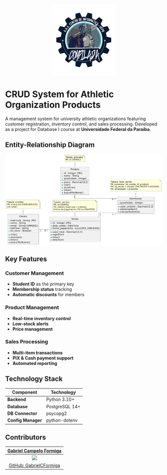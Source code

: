<p align="center">
  <img src="docs/COMPILADA.png" alt="Compilada Logo" width="200px">
</p>

# CRUD System for Athletic Organization Products

A management system for university athletic organizations featuring customer registration, inventory control, and sales processing. Developed as a project for Database I course at **Universidade Federal da Paraíba**.

## Entity-Relationship Diagram

<p align="center">
  <img src="docs/er_diagram.png" alt="ER Diagram">
</p>


## Key Features

### Customer Management
- **Student ID** as the primary key  
- **Membership status** tracking  
- **Automatic discounts** for members  

### Product Management
- **Real-time inventory control**  
- **Low-stock alerts**  
- **Price management**  

### Sales Processing
- **Multi-item transactions**  
- **PIX & Cash payment support**  
- **Automated reporting**  

## Technology Stack

| Component       | Technology           |
|---------------|----------------------|
| **Backend**   | Python 3.10+         |
| **Database**  | PostgreSQL 14+       |
| **DB Connector** | psycopg2          |
| **Config Manager** | python-dotenv  |


## Contributors

| [**Gabriel Campelo Formiga**](https://www.linkedin.com/in/gabrielcformiga/) |
|:------------------------------------------------------------------:|
| <img src="https://avatars.githubusercontent.com/u/130695548?v=4" width="200px"> |
| [GitHub: GabrielCFormiga](https://github.com/GabrielCFormiga) |
